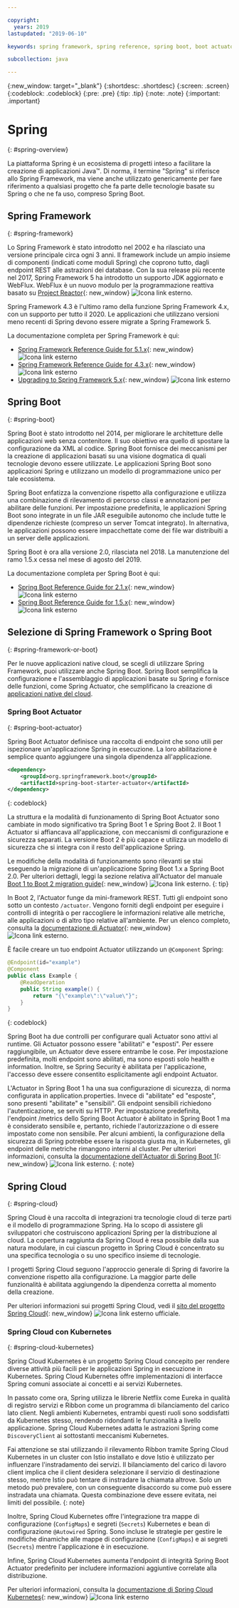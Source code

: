 ```yaml
---

copyright:
  years: 2019
lastupdated: "2019-06-10"

keywords: spring framework, spring reference, spring boot, boot actuator, spring kubernetes

subcollection: java

---
```


{:new_window: target="_blank"}
{:shortdesc: .shortdesc}
{:screen: .screen}
{:codeblock: .codeblock}
{:pre: .pre}
{:tip: .tip}
{:note: .note}
{:important: .important}

# Spring
{: #spring-overview}

La piattaforma Spring è un ecosistema di progetti inteso a facilitare la creazione di applicazioni Java&trade;. Di norma, il termine "Spring" si riferisce allo Spring Framework, ma viene anche utilizzato genericamente per fare riferimento a qualsiasi progetto che fa parte delle tecnologie basate su Spring o che ne fa uso, compreso Spring Boot.

## Spring Framework
{: #spring-framework}

Lo Spring Framework è stato introdotto nel 2002 e ha rilasciato una versione principale circa ogni 3 anni. Il framework include un ampio insieme di componenti (indicati come moduli Spring) che coprono tutto, dagli endpoint REST alle astrazioni dei database. Con la sua release più recente nel 2017, Spring Framework 5 ha introdotto un supporto JDK aggiornato e WebFlux. WebFlux è un nuovo modulo per la programmazione reattiva basato su [Project Reactor](https://projectreactor.io/){: new_window} ![Icona link esterno](../icons/launch-glyph.svg "Icona link esterno").

Spring Framework 4.3 è l'ultimo ramo della funzione Spring Framework 4.x, con un supporto per tutto il 2020. Le applicazioni che utilizzano versioni meno recenti di Spring devono essere migrate a Spring Framework 5.

La documentazione completa per Spring Framework è qui:

* [Spring Framework Reference Guide for 5.1.x](https://docs.spring.io/spring/docs/5.1.x/spring-framework-reference/){: new_window} ![Icona link esterno](../icons/launch-glyph.svg "Icona link esterno")
* [Spring Framework Reference Guide for 4.3.x](https://docs.spring.io/spring/docs/4.3.x/spring-framework-reference/){: new_window} ![Icona link esterno](../icons/launch-glyph.svg "Icona link esterno")
* [Upgrading to Spring Framework 5.x](https://github.com/spring-projects/spring-framework/wiki/Upgrading-to-Spring-Framework-5.x){: new_window} ![Icona link esterno](../icons/launch-glyph.svg "Icona link esterno")

## Spring Boot
{: #spring-boot}

Spring Boot è stato introdotto nel 2014, per migliorare le architetture delle applicazioni web senza contenitore. Il suo obiettivo era quello di spostare la configurazione da XML al codice. Spring Boot fornisce dei meccanismi per la creazione di applicazioni basati su una visione dogmatica di quali tecnologie devono essere utilizzate. Le applicazioni Spring Boot sono applicazioni Spring e utilizzano un modello di programmazione unico per tale ecosistema.

Spring Boot enfatizza la convenzione rispetto alla configurazione e utilizza una combinazione di rilevamento di percorso classi e annotazioni per abilitare delle funzioni. Per impostazione predefinita, le applicazioni Spring Boot sono integrate in un file JAR eseguibile autonomo che include tutte le dipendenze richieste (compreso un server Tomcat integrato). In alternativa, le applicazioni possono essere impacchettate come dei file war distribuiti a un server delle applicazioni.

Spring Boot è ora alla versione 2.0, rilasciata nel 2018. La manutenzione del ramo 1.5.x cessa nel mese di agosto del 2019.

La documentazione completa per Spring Boot è qui:

* [Spring Boot Reference Guide for 2.1.x](https://docs.spring.io/spring-boot/docs/2.1.x/reference/){: new_window} ![Icona link esterno](../icons/launch-glyph.svg "Icona link esterno")
* [Spring Boot Reference Guide for 1.5.x](https://docs.spring.io/spring-boot/docs/1.5.x/reference/){: new_window} ![Icona link esterno](../icons/launch-glyph.svg "Icona link esterno")

## Selezione di Spring Framework o Spring Boot
{: #spring-framework-or-boot}

Per le nuove applicazioni native cloud, se scegli di utilizzare Spring Framework, puoi utilizzare anche Spring Boot. Spring Boot semplifica la configurazione e l'assemblaggio di applicazioni basate su Spring e fornisce delle funzioni, come Spring Actuator, che semplificano la creazione di [applicazioni native del cloud](/docs/java?topic=cloud-native-overview#overview).

### Spring Boot Actuator
{: #spring-boot-actuator}

Spring Boot Actuator definisce una raccolta di endpoint che sono utili per ispezionare un'applicazione Spring in esecuzione. La loro abilitazione è semplice quanto aggiungere una singola dipendenza all'applicazione.

```xml
<dependency>
    <groupId>org.springframework.boot</groupId>
    <artifactId>spring-boot-starter-actuator</artifactId>
</dependency>
```
{: codeblock}

La struttura e la modalità di funzionamento di Spring Boot Actuator sono cambiate in modo significativo tra Spring Boot 1 e Spring Boot 2. Il Boot 1 Actuator si affiancava all'applicazione, con meccanismi di configurazione e sicurezza separati. La versione Boot 2 è più capace e utilizza un modello di sicurezza che si integra con il resto dell'applicazione Spring.

Le modifiche della modalità di funzionamento sono rilevanti se stai eseguendo la migrazione di un'applicazione Spring Boot 1.x a Spring Boot 2.0. Per ulteriori dettagli, leggi la sezione relativa all'Actuator del manuale [Boot 1 to Boot 2 migration guide](https://github.com/spring-projects/spring-boot/wiki/Spring-Boot-2.0-Migration-Guide#spring-boot-actuator){: new_window} ![Icona link esterno](../icons/launch-glyph.svg "Icona link esterno").
{: tip}

In Boot 2, l'Actuator funge da mini-framework REST. Tutti gli endpoint sono sotto un contesto `/actuator`. Vengono forniti degli endpoint per eseguire i controlli di integrità o per raccogliere le informazioni relative alle metriche, alle applicazioni o di altro tipo relative all'ambiente. Per un elenco completo, consulta la [documentazione di Actuator](https://docs.spring.io/spring-boot/docs/current-SNAPSHOT/reference/html/production-ready-features.html#production-ready){: new_window} ![Icona link esterno](../icons/launch-glyph.svg "Icona link esterno").

È facile creare un tuo endpoint Actuator utilizzando un `@Component` Spring:

```java
@Endpoint(id="example")
@Component
public class Example {
    @ReadOperation
    public String example() {
        return "{\"example\":\"value\"}";
    }
}
```
{: codeblock}

Spring Boot ha due controlli per configurare quali Actuator sono attivi al runtime. Gli Actuator possono essere "abilitati" e "esposti". Per essere raggiungibile, un Actuator deve essere entrambe le cose. Per impostazione predefinita, molti endpoint sono abilitati, ma sono esposti solo health e information. Inoltre, se Spring Security è abilitata per l'applicazione, l'accesso deve essere consentito esplicitamente agli endpoint Actuator.

L'Actuator in Spring Boot 1 ha una sua configurazione di sicurezza, di norma configurata in application.properties. Invece di "abilitate" ed "esposte", sono presenti "abilitate" e "sensibili". Gli endpoint sensibili richiedono l'autenticazione, se serviti su HTTP. Per impostazione predefinita, l'endpoint /metrics dello Spring Boot Actuator è abilitato in Spring Boot 1 ma è considerato sensibile e, pertanto, richiede l'autorizzazione o di essere impostato come non sensibile. Per alcuni ambienti, la configurazione della sicurezza di Spring potrebbe essere la risposta giusta ma, in Kubernetes, gli endpoint delle metriche rimangono interni al cluster. Per ulteriori informazioni, consulta la [documentazione dell'Actuator di Spring Boot 1](https://docs.spring.io/spring-boot/docs/1.5.2.RELEASE/reference/htmlsingle/#production-ready){: new_window} ![Icona link esterno](../icons/launch-glyph.svg "Icona link esterno").
{: note}

## Spring Cloud
{: #spring-cloud}

Spring Cloud è una raccolta di integrazioni tra tecnologie cloud di terze parti e il modello di programmazione Spring. Ha lo scopo di assistere gli sviluppatori che costruiscono applicazioni Spring per la distribuzione al cloud. La copertura raggiunta da Spring Cloud è resa possibile dalla sua natura modulare, in cui ciascun progetto in Spring Cloud è concentrato su una specifica tecnologia o su uno specifico insieme di tecnologie.

I progetti Spring Cloud seguono l'approccio generale di Spring di favorire la convenzione rispetto alla configurazione. La maggior parte delle funzionalità è abilitata aggiungendo la dipendenza corretta al momento della creazione.

Per ulteriori informazioni sui progetti Spring Cloud, vedi il [sito del progetto Spring Cloud](https://spring.io/projects/spring-cloud){: new_window} ![Icona link esterno](../icons/launch-glyph.svg "Icona link esterno") ufficiale.

### Spring Cloud con Kubernetes
{: #spring-cloud-kubernetes}

Spring Cloud Kubernetes è un progetto Spring Cloud concepito per rendere diverse attività più facili per le applicazioni Spring in esecuzione in Kubernetes. Spring Cloud Kubernetes offre implementazioni di interfacce Spring comuni associate ai concetti e ai servizi Kubernetes.

In passato come ora, Spring utilizza le librerie Netflix come Eureka in qualità di registro servizi e Ribbon come un programma di bilanciamento del carico lato client. Negli ambienti Kubernetes, entrambi questi ruoli sono soddisfatti da Kubernetes stesso, rendendo ridondanti le funzionalità a livello applicazione. Spring Cloud Kubernetes adatta le astrazioni Spring come `DiscoveryClient` ai sottostanti meccanismi Kubernetes.

Fai attenzione se stai utilizzando il rilevamento Ribbon tramite Spring Cloud Kubernetes in un cluster con Istio installato e dove Istio è utilizzato per influenzare l'instradamento dei servizi. Il bilanciamento del carico di lavoro client implica che il client desidera selezionare il servizio di destinazione stesso, mentre Istio può tentare di instradare la chiamata altrove. Solo un metodo può prevalere, con un conseguente disaccordo su come può essere instradata una chiamata. Questa combinazione deve essere evitata, nei limiti del possibile.
{: note}

Inoltre, Spring Cloud Kubernetes offre l'integrazione tra mappe di configurazione (`ConfigMaps`) e segreti (`Secrets`) Kubernetes e bean di configurazione `@Autowired` Spring. Sono incluse le strategie per gestire le modifiche dinamiche alle mappe di configurazione (`ConfigMaps`) e ai segreti (`Secrets`) mentre l'applicazione è in esecuzione.

Infine, Spring Cloud Kubernetes aumenta l'endpoint di integrità Spring Boot Actuator predefinito per includere informazioni aggiuntive correlate alla distribuzione.

Per ulteriori informazioni, consulta la [documentazione di Spring Cloud Kubernetes](https://cloud.spring.io/spring-cloud-static/spring-cloud-kubernetes/2.1.0.RC1/single/spring-cloud-kubernetes.html){: new_window} ![Icona link esterno](../icons/launch-glyph.svg "Icona link esterno")


<!--
### Spring Cloud Streams
{: #spring-cloud-streams}


:FIXME:
-->
